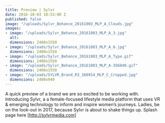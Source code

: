 ```yaml
---
title: Preview | Sylvr
date: 2016-10-03 18:53:00 Z
published: false
image: "/uploads/Sylvr_Behance_20161003_MLP_A_Clouds.jpg"
images:
- image: "/uploads/Sylvr_Behance_20161003_MLP_A_3.jpg"
  alt: 
  dimensions: 2400x1550
- image: "/uploads/Sylvr_Behance_20161003_MLP_A_6.jpg"
  dimensions: 2400x1550
- image: "/uploads/Sylvr_Behance_20161003_MLP_A_Type.gif"
  dimensions: 2400x1550
- image: "/uploads/Sylvr_Behance_20161003_MLP_A-356840.gif"
  dimensions: 2400x1550
- image: "/uploads/SYLVR_Brand_R3_160914_MLP_C_Cropped.jpg"
  dimensions: 2400x949
---
```


A quick preview of a brand we are so excited to be working with. Introducing Sylvr, a a female-focused lifestyle media platform that uses VR & emerging technology to inform and inspire women’s journeys. Ladies, be on the look-out in 2017, because Sylvr is about to shake things up. Splash page here [http://sylvrmedia.com]